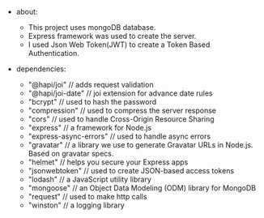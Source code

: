 * about:
  - This project uses mongoDB database.
  - Express framework was used to create the server.
  - I used Json Web Token(JWT) to create a Token Based Authentication.

* dependencies:
    - "@hapi/joi" // adds request validation
    - "@hapi/joi-date" // joi extension for advance date rules
    - "bcrypt" // used to hash the password
    - "compression" // used to compress the server response
    - "cors" // used to handle Cross-Origin Resource Sharing
    - "express" // a framework for Node.js
    - "express-async-errors" // used to handle async errors
    - "gravatar" // a library we use to generate Gravatar URLs in Node.js. Based on gravatar specs.
    - "helmet" // helps you secure your Express apps
    - "jsonwebtoken" // used to create JSON-based access tokens
    - "lodash" // a JavaScript utility library 
    - "mongoose" // an Object Data Modeling (ODM) library for MongoDB
    - "request" // used to make http calls
    - "winston" // a logging library
